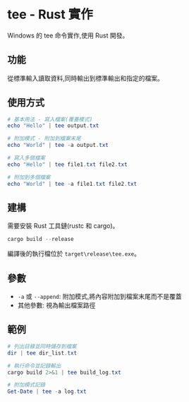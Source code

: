 # tee - Rust 實作

Windows 的 tee 命令實作,使用 Rust 開發。

## 功能

從標準輸入讀取資料,同時輸出到標準輸出和指定的檔案。

## 使用方式

```powershell
# 基本用法 - 寫入檔案(覆蓋模式)
echo "Hello" | tee output.txt

# 附加模式 - 附加到檔案末尾
echo "World" | tee -a output.txt

# 寫入多個檔案
echo "Hello" | tee file1.txt file2.txt

# 附加到多個檔案
echo "World" | tee -a file1.txt file2.txt
```

## 建構

需要安裝 Rust 工具鏈(rustc 和 cargo)。

```powershell
cargo build --release
```

編譯後的執行檔位於 `target\release\tee.exe`。

## 參數

- `-a` 或 `--append`: 附加模式,將內容附加到檔案末尾而不是覆蓋
- 其他參數: 視為輸出檔案路徑

## 範例

```powershell
# 列出目錄並同時儲存到檔案
dir | tee dir_list.txt

# 執行命令並記錄輸出
cargo build 2>&1 | tee build_log.txt

# 附加模式記錄
Get-Date | tee -a log.txt
```
